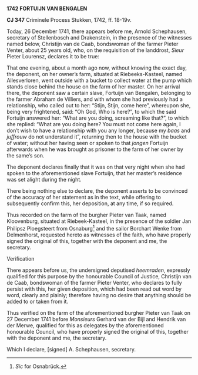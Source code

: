 **1742 FORTUIJN VAN BENGALEN**

**CJ 347** Criminele Process Stukken, 1742, ff. 18-19v.

Today, 26 December 1741, there appears before me, Arnold Schephausen,
secretary of Stellenbosch and Drakenstein, in the presence of the
witnesses named below, Christijn van de Caab, bondswoman of the farmer
Pieter Venter, about 25 years old, who, on the requisition of the
landdrost, *Sieur* Pieter Lourensz, declares it to be true:

That one evening, about a month ago now, without knowing the exact day,
the deponent, on her owner’s farm, situated at Riebeeks-Kasteel, named
Allesverloren, went outside with a bucket to collect water at the pump
which stands close behind the house on the farm of her master. On her
arrival there, the deponent saw a certain slave, Fortuijn van Bengalen,
belonging to the farmer Abraham de Villiers, and with whom she had
previously had a relationship, who called out to her: “Stijn, Stijn,
come here”, whereupon she, being very frightened, said: “Oh God, Who is
here?”, to which the said Fortuijn answered her: “What are you doing,
screaming like that?”, to which she replied: “What are you doing here?
You must not come here again, I don’t wish to have a relationship with
you any longer, because my *baas* and *juffrouw* do not understand it”,
returning then to the house with the bucket of water; without her having
seen or spoken to that *jongen* Fortuijn afterwards when he was brought
as prisoner to the farm of her owner by the same’s son.

The deponent declares finally that it was on that very night when she
had spoken to the aforementioned slave Fortuijn, that her master’s
residence was set alight during the night.

There being nothing else to declare, the deponent asserts to be
convinced of the accuracy of her statement as in the text, while
offering to subsequently confirm this, her deposition, at any time, if
so required.

Thus recorded on the farm of the burgher Pieter van Taak, named
Kloovenburg, situated at Riebeek-Kasteel, in the presence of the soldier
Jan Philipsz Ploegsteert from Osnaburg[^1] and the sailor Borchart Wenke
from Delmenhorst, requested hereto as witnesses of the faith, who have
properly signed the original of this, together with the deponent and me,
the secretary.

Verification

There appears before us, the undersigned deputised *heemraden*,
expressly qualified for this purpose by the honourable Council of
Justice, Christijn van de Caab, bondswoman of the farmer Pieter Venter,
who declares to fully persist with this, her given deposition, which had
been read out word by word, clearly and plainly; therefore having no
desire that anything should be added to or taken from it.

Thus verified on the farm of the aforementioned burgher Pieter van Taak
on 27 December 1741 before *Monsieurs* Gerhard van der Bijl and Hendrik
van der Merwe, qualified for this as delegates by the aforementioned
honourable Council, who have properly signed the original of this,
together with the deponent and me, the secretary.

Which I declare, \[signed\] A. Schephausen, secretary.

[^1]: *Sic* for Osnabrück.
